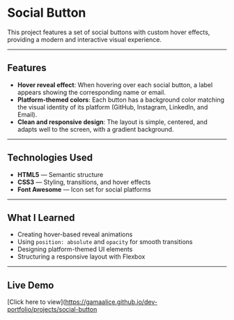 # Social Button

This project features a set of social buttons with custom hover effects, providing a modern and interactive visual experience.

---

## Features

- **Hover reveal effect**: When hovering over each social button, a label appears showing the corresponding name or email.  
- **Platform-themed colors**: Each button has a background color matching the visual identity of its platform (GitHub, Instagram, LinkedIn, and Email).  
- **Clean and responsive design**: The layout is simple, centered, and adapts well to the screen, with a gradient background.

---

## Technologies Used

- **HTML5** — Semantic structure  
- **CSS3** — Styling, transitions, and hover effects  
- **Font Awesome** — Icon set for social platforms

---

## What I Learned

- Creating hover-based reveal animations  
- Using `position: absolute` and `opacity` for smooth transitions  
- Designing platform-themed UI elements  
- Structuring a responsive layout with Flexbox

---

## Live Demo

 [Click here to view](https://gamaalice.github.io/dev-portfolio/projects/social-button
